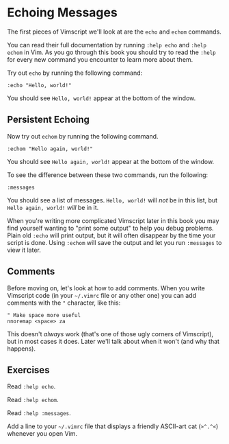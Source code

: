 # Echoing Messages

The first pieces of Vimscript we'll look at are the `echo` and `echom` commands.

You can read their full documentation by running `:help echo` and `:help echom` in Vim. As you go through this book you should try to read the `:help` for every new command you encounter to learn more about them.

Try out `echo` by running the following command:

    :echo "Hello, world!"

You should see `Hello, world!` appear at the bottom of the window.

## Persistent Echoing

Now try out `echom` by running the following command.

    :echom "Hello again, world!"

You should see `Hello again, world!` appear at the bottom of the window.

To see the difference between these two commands, run the following:

    :messages

You should see a list of messages. `Hello, world!` will _not_ be in this list, but `Hello again, world!` _will_ be in it.

When you're writing more complicated Vimscript later in this book you may find yourself wanting to "print some output" to help you debug problems. Plain old `:echo` will print output, but it will often disappear by the time your script is done. Using `:echom` will save the output and let you run `:messages` to view it later.

## Comments

Before moving on, let's look at how to add comments. When you write Vimscript code (in your `~/.vimrc` file or any other one) you can add comments with the `"` character, like this:

    " Make space more useful
    nnoremap <space> za

This doesn't _always_ work (that's one of those ugly corners of Vimscript), but in most cases it does. Later we'll talk about when it won't (and why that happens).

## Exercises

Read `:help echo`.

Read `:help echom`.

Read `:help :messages`.

Add a line to your `~/.vimrc` file that displays a friendly ASCII-art cat (`>^.^<`) whenever you open Vim.
